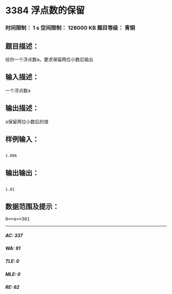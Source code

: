# 3384 浮点数的保留   
### 时间限制： 1 s     空间限制： 128000 KB     题目等级： 青铜  
## 题目描述：  

<pre>
给你一个浮点数a。要求保留两位小数后输出
</pre>
  
  
## 输入描述：  

<pre>
一个浮点数a
</pre>
  
  
## 输出描述：  

<pre>
a保留两位小数后的值
</pre>
  
  
## 样例输入：  

<pre><code>
1.006
</code></pre>
  
  
## 输出输出：  

<pre><code>
1.01
</code></pre>
  
  
## 数据范围及提示：  

<pre>
0<=a<=301
</pre>
  
  
***  

##### AC: 337  
##### WA: 91  
##### TLE: 0  
##### MLE: 0  
##### RE: 62  
